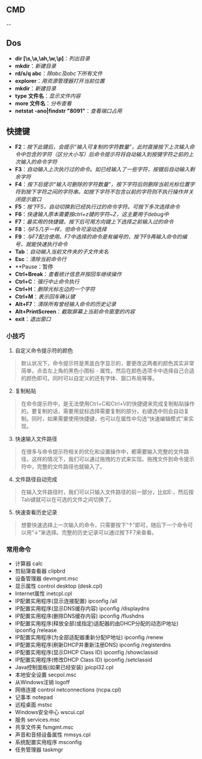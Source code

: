 ## CMD

--

## Dos
* **dir [\s,\a,\ah,\w,\p]**：*列出目录*
* **mkdir**：*新建目录*
* **rd/s/q abc**：*除abc及abc下所有文件*
* **explorer**：*用资源管理器打开当前位置*
* **mkdir**：*新建目录*
* **type 文件名**：*显示文件内容*
* **more 文件名**：*分布查看*
* **netstat -ano|findstr "8091"**：*查看端口占用*

## 快捷键
* **F2**：*按下此键后，会提示“输入可复制的字符数量”，此时直接按下上次输入命令中包含的字符（区分大小写）后命令提示符将自动输入到按键字符之前的上次输入的命令字符*
* **F3**：*自动输入上次执行过的命令。如已经输入了一些字符，按键后自动输入剩余字符*
* **F4**：*按下后提示“输入可删除的字符数量”，按下字符后则删除当前光标位置字符到按下字符之间的字符串。如按下字符不包含以前的字符则不执行操作并关闭提示窗口*
* **F5**：*按下F5，自动切换到已经执行过的命令字符。可按下多次选择命令*
* **F6**：*快速输入原本需要按ctrl+z键的字符~Z，这主要用于debug中*
* **F7**：*最实用的快捷键。按下后可用方向键上下选择之前输入过的命令*
* **F8**：*与F5几乎一样，但命令可滚动选择*
* **F9**：*与F7配合使用。F7中选择的命令是有编号的，按下F9再输入命令的编号，就能快速执行命令*
* **Tab**：*自动输入当前文件夹的子文件夹名*
* **Esc**：*清除当前命令行*
* **Pause：暂停
* **Ctrl+Break**：*查看统计信息并按回车继续操作*
* **Ctrl+C**：*强行中止命令执行*
* **Ctrl+H**：*删除光标左边的一个字符*
* **Ctrl+M**：*表示回车确认键*
* **Alt+F7**：*清除所有曾经输入命令的历史记录*
* **Alt+PrintScreen**：*截取屏幕上当前命令窗里的内容*
* **exit**：*退出窗口*

### 小技巧
1. 自定义命令提示符的颜色　　
> 默认状况下，命令提示符是黑底白字显示的，要更改这两者的颜色其实非常简单，点击左上角的黑色小图标 - 属性。然后在颜色选项卡中选择自己合适的颜色即可。同时可以自定义的还有字体、窗口布局等等。　
2. 复制粘贴　　
> 在命令提示符中，是无法使用Ctrl+C和Ctrl+V的快捷键来完成复制粘贴操作的。要复制的话，需要用鼠标选择需要复制的部分，右键选中则会自动复制。同时，如果需要使用快捷键，也可以在属性中勾选“快速编辑模式”来实现。
3. 快速输入文件路径　　
> 在很多与命令提示符相关的优化和设置操作中，都需要输入完整的文件路径，这样的情况下，我们可以通过拖拽的方式来实现。拖拽文件到命令提示符中，完整的文件路径也就输入了。　　
4. 文件路径自动完成
> 在输入文件路径时，我们可以只输入文件路径的前一部分，比如E:，然后按Tab键就可以在可选的文件之间切换了。　　
5. 快速查看历史记录　
> 想要快速选择上一次输入的命令，只需要按下“↑”即可，随后下一个命令可以用“↓”来选择。完整的历史记录可以通过按下F7来查看。　

### 常用命令
* 计算器 calc
* 剪贴簿查看器 clipbrd
* 设备管理器 devmgmt.msc
* 显示属性 control desktop (desk.cpl)
* Internet属性 inetcpl.cpl
* IP配置实用程序(显示连接配置) ipconfig /all
* IP配置实用程序(显示DNS缓存内容) ipconfig /displaydns
* IP配置实用程序(删除DNS缓存内容) ipconfig /flushdns
* IP配置实用程序(释放全部(或指定)适配器的由DHCP分配的动态IP地址) ipconfig /release
* IP配置实用程序(为全部适配器重新分配IP地址) ipconfig /renew
* IP配置实用程序(刷新DHCP并重新注册DNS) ipconfig /registerdns
* IP配置实用程序(显示DHCP Class ID) ipconfig /showclassid
* IP配置实用程序(修改DHCP Class ID) ipconfig /setclassid
* Java控制面板(如果已经安装) jpicpl32.cpl
* 本地安全设置 secpol.msc
* 从Windows注销 logoff
* 网络连接 control netconnections (ncpa.cpl)
* 记事本 notepad
* 远程桌面 mstsc
* Windows安全中心 wscui.cpl
* 服务 services.msc
* 共享文件夹 fsmgmt.msc
* 声音和音频设备属性 mmsys.cpl
* 系统配置实用程序 msconfig
* 任务管理器 taskmgr